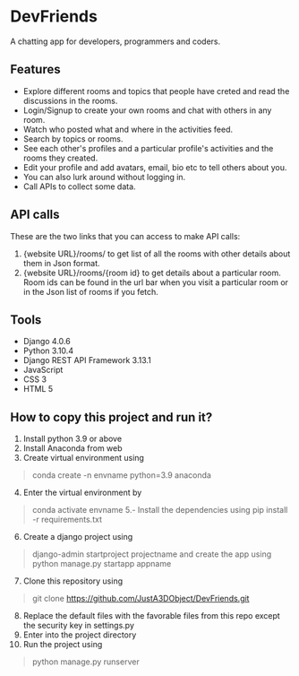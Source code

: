 # DevFriends

A chatting app for developers, programmers and coders.

## Features

- Explore different rooms and topics that people have creted and read the discussions in the rooms.
- Login/Signup to create your own rooms and chat with others in any room.
- Watch who posted what and where in the activities feed.
- Search by topics or rooms.
- See each other's profiles and a particular profile's activities and the rooms they created.
- Edit your profile and add avatars, email, bio etc to tell others about you.
- You can also lurk around without logging in.
- Call APIs to collect some data.

## API calls

These are the two links that you can access to make API calls:

1. {website URL}/rooms/ to get list of all the rooms with other details about them in Json format.
2. {website URL}/rooms/{room id} to get details about a particular room. Room ids can be found in the url bar when you visit a particular room or in the Json list of rooms if you fetch.

## Tools

- Django 4.0.6
- Python 3.10.4
- Django REST API Framework 3.13.1
- JavaScript
- CSS 3
- HTML 5

## How to copy this project and run it?

1. Install python 3.9 or above
2. Install Anaconda from web
3. Create virtual environment using 
>conda create -n envname python=3.9 anaconda
4. Enter the virtual environment by 
>conda activate envname
5.- Install the dependencies using
>pip install -r requirements.txt
6. Create a django project using
>django-admin startproject projectname
and create the app using
>python manage.py startapp appname
7. Clone this repository using 
>git clone https://github.com/JustA3DObject/DevFriends.git
8. Replace the default files with the favorable files from this repo except the security key in settings.py
9. Enter into the project directory
10. Run the project using
>python manage.py runserver
